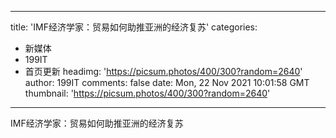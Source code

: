 
---
title: 'IMF经济学家：贸易如何助推亚洲的经济复苏'
categories: 
 - 新媒体
 - 199IT
 - 首页更新
headimg: 'https://picsum.photos/400/300?random=2640'
author: 199IT
comments: false
date: Mon, 22 Nov 2021 10:01:58 GMT
thumbnail: 'https://picsum.photos/400/300?random=2640'
---

<div>   
IMF经济学家：贸易如何助推亚洲的经济复苏  
</div>
            